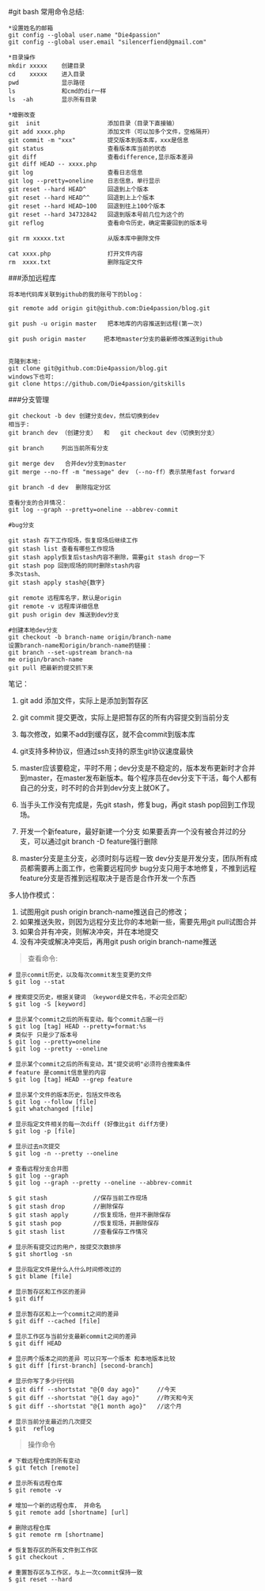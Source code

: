 #git bash 常用命令总结:
	
	*设置姓名的邮箱
	git config --global user.name "Die4passion"
	git config --global user.email "silencerfiend@gmail.com"

	*目录操作
	mkdir xxxxx    创建目录
	cd 	  xxxxx	   进入目录
	pwd		       显示路径
	ls			   和cmd的dir一样
	ls  -ah		   显示所有目录

	*增删改查
	git  init					添加目录（目录下直接输）
	git add xxxx.php 			添加文件（可以加多个文件，空格隔开）
	git commit -m "xxx" 		提交版本到版本库，xxx是信息
	git status 					查看版本库当前的状态
	git diff					查看difference,显示版本差异
	git diff HEAD -- xxxx.php
	git log						查看日志信息
	git log --pretty=oneline	日志信息，单行显示
	git reset --hard HEAD^		回退到上个版本
	git reset --hard HEAD^^		回退到上上个版本
	git reset --hard HEAD~100	回退到往上100个版本
	git reset --hard 34732842	回退到版本号前几位为这个的
	git reflog 					查看命令历史，确定需要回到的版本号

	git rm xxxxx.txt			从版本库中删除文件

	cat xxxx.php				打开文件内容
	rm  xxxx.txt				删除指定文件

###添加远程库
	
	将本地代码库关联到github的我的账号下的blog：

	git remote add origin git@github.com:Die4passion/blog.git

	git push -u origin master   把本地库的内容推送到远程(第一次)

	git push origin master     把本地master分支的最新修改推送到github


	克隆到本地:
	git clone git@github.com:Die4passion/blog.git
	windows下也可:
	git clone https://github.com/Die4passion/gitskills

###分支管理
	
	git checkout -b dev 创建分支dev，然后切换到dev
	相当于:
	git branch dev （创建分支）  和   git checkout dev（切换到分支）

	git branch     列出当前所有分支

	git merge dev   合并dev分支到master
	git merge --no-ff -m "message" dev （--no-ff）表示禁用fast forward

	git branch -d dev  删除指定分区

	查看分支的合并情况：
	git log --graph --pretty=oneline --abbrev-commit 

	#bug分支

	git stash 存下工作现场，恢复现场后继续工作
	git stash list 查看有哪些工作现场
	git stash apply恢复后stash内容不删除，需要git stash drop一下
	git stash pop 回到现场的同时删除stash内容
	多次stash、
	git stash apply stash@{数字}

	git remote 远程库名字，默认是origin
	git remote -v 远程库详细信息
	git push origin dev 推送到dev分支

	#创建本地dev分支
	git checkout -b branch-name origin/branch-name
	设置branch-name和origin/branch-name的链接：
	git branch --set-upstream branch-na
	me origin/branch-name
	git pull 把最新的提交抓下来



笔记：

1. git add  添加文件，实际上是添加到暂存区
2. git commit  提交更改，实际上是把暂存区的所有内容提交到当前分支
3. 每次修改，如果不add到缓存区，就不会commit到版本库

4. git支持多种协议，但通过ssh支持的原生git协议速度最快

5. master应该要稳定，平时不用；dev分支是不稳定的，版本发布更新时才合并到master，在master发布新版本。每个程序员在dev分支下干活，每个人都有自己的分支，时不时的合并到dev分支上就OK了。

6. 当手头工作没有完成是，先git stash，修复bug，再git stash pop回到工作现场。

7. 开发一个新feature，最好新建一个分支
    如果要丢弃一个没有被合并过的分支，可以通过git branch -D feature强行删除

8. master分支是主分支，必须时刻与远程一致
  dev分支是开发分支，团队所有成员都需要再上面工作，也需要远程同步
  bug分支只用于本地修复，不推到远程
  feature分支是否推到远程取决于是否是合作开发一个东西

多人协作模式：

1. 试图用git push origin branch-name推送自己的修改；
2. 如果推送失败，则因为远程分支比你的本地新一些，需要先用git pull试图合并
3. 如果合并有冲突，则解决冲突，并在本地提交
4. 没有冲突或解决冲突后，再用git push origin branch-name推送


>查看命令: 

````
# 显示commit历史，以及每次commit发生变更的文件
$ git log --stat

# 搜索提交历史，根据关键词 （keyword是文件名，不必完全匹配）
$ git log -S [keyword]

# 显示某个commit之后的所有变动，每个commit占据一行
$ git log [tag] HEAD --pretty=format:%s
# 类似于 只是少了版本号
$ git log --pretty=oneline
$ git log --pretty --oneline

# 显示某个commit之后的所有变动，其"提交说明"必须符合搜索条件 
# feature 是commit信息里的内容
$ git log [tag] HEAD --grep feature

# 显示某个文件的版本历史，包括文件改名
$ git log --follow [file]
$ git whatchanged [file]

# 显示指定文件相关的每一次diff (好像比git diff方便)
$ git log -p [file]

# 显示过去n次提交
$ git log -n --pretty --oneline

# 查看远程分支合并图
$ git log --graph
$ git log --graph --pretty --oneline --abbrev-commit

$ git stash             //保存当前工作现场
$ git stash drop        //删除保存
$ git stash apply       //恢复现场，但并不删除保存
$ git stash pop         //恢复现场，并删除保存
$ git stash list        //查看保存工作情况

# 显示所有提交过的用户，按提交次数排序
$ git shortlog -sn

# 显示指定文件是什么人什么时间修改过的
$ git blame [file]

# 显示暂存区和工作区的差异
$ git diff

# 显示暂存区和上一个commit之间的差异
$ git diff --cached [file]

# 显示工作区与当前分支最新commit之间的差异
$ git diff HEAD

# 显示两个版本之间的差异 可以只写一个版本 和本地版本比较
$ git diff [first-branch] [second-branch]

# 显示你写了多少行代码
$ git diff --shortstat "@{0 day ago}"     //今天
$ git diff --shortstat "@{1 day ago}"     //昨天和今天
$ git diff --shortstat "@{1 month ago}"   //这个月

# 显示当前分支最近的几次提交
$ git  reflog

````

> 操作命令

````
# 下载远程仓库的所有变动
$ git fetch [remote]

# 显示所有远程仓库
$ git remote -v

# 增加一个新的远程仓库， 并命名
$ git remote add [shortname] [url]

# 删除远程仓库
$ git remote rm [shortname]

# 恢复暂存区的所有文件到工作区
$ git checkout .

# 重置暂存区与工作区，与上一次commit保持一致
$ git reset --hard

````
